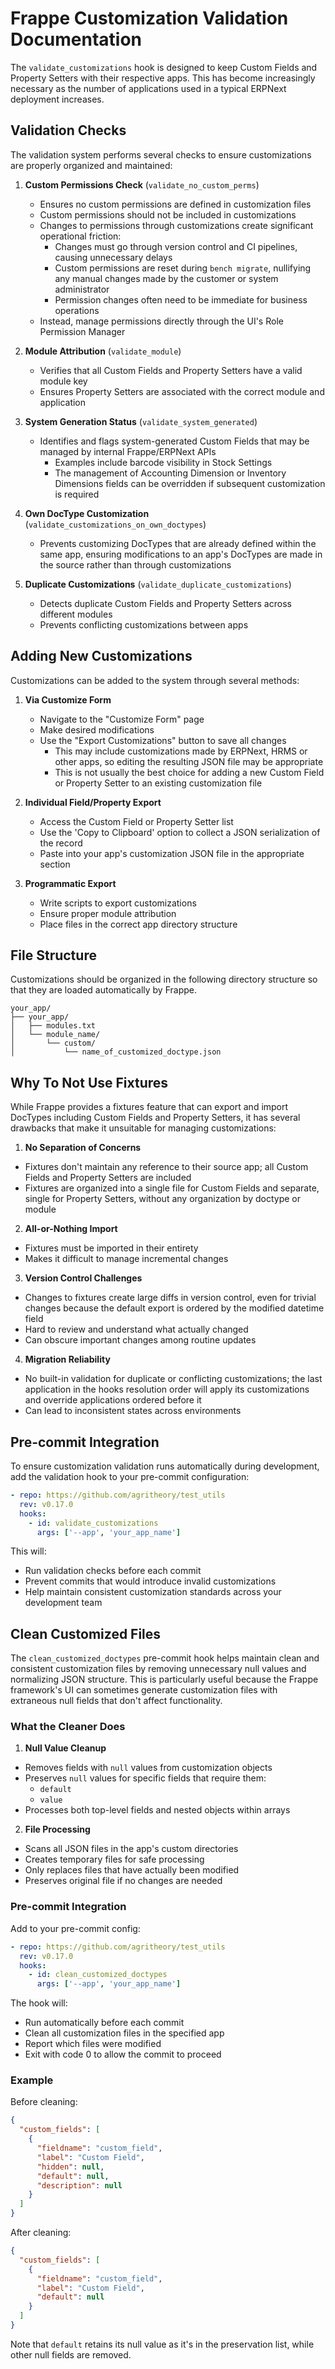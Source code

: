# Frappe Customization Validation Documentation

The `validate_customizations` hook is designed to keep Custom Fields and Property Setters with their respective apps. This has become increasingly necessary as the number of applications used in a typical ERPNext deployment increases.

## Validation Checks

The validation system performs several checks to ensure customizations are properly organized and maintained:

1. **Custom Permissions Check** (`validate_no_custom_perms`)
	- Ensures no custom permissions are defined in customization files
	- Custom permissions should not be included in customizations
	- Changes to permissions through customizations create significant operational friction:
		* Changes must go through version control and CI pipelines, causing unnecessary delays
		* Custom permissions are reset during `bench migrate`, nullifying any manual changes made by the customer or system administrator
		* Permission changes often need to be immediate for business operations
	- Instead, manage permissions directly through the UI's Role Permission Manager

2. **Module Attribution** (`validate_module`)
	- Verifies that all Custom Fields and Property Setters have a valid module key
	- Ensures Property Setters are associated with the correct module and application

3. **System Generation Status** (`validate_system_generated`)
	- Identifies and flags system-generated Custom Fields that may be managed by internal Frappe/ERPNext APIs
		- Examples include barcode visibility in Stock Settings
		- The management of Accounting Dimension or Inventory Dimensions fields can be overridden if subsequent customization is required 

4. **Own DocType Customization** (`validate_customizations_on_own_doctypes`)
	- Prevents customizing DocTypes that are already defined within the same app, ensuring modifications to an app's DocTypes are made in the source rather than through customizations

5. **Duplicate Customizations** (`validate_duplicate_customizations`)
	- Detects duplicate Custom Fields  and Property Setters across different modules
	- Prevents conflicting customizations between apps

## Adding New Customizations

Customizations can be added to the system through several methods:

1. **Via Customize Form**
	- Navigate to the "Customize Form" page
	- Make desired modifications
	- Use the "Export Customizations" button to save all changes
		- This may include customizations made by ERPNext, HRMS or other apps, so editing the resulting JSON file may be appropriate
		- This is not usually the best choice for adding a new Custom Field or Property Setter to an existing customization file

2. **Individual Field/Property Export**
	- Access the Custom Field or Property Setter list
	- Use the 'Copy to Clipboard' option to collect a JSON serialization of the record
	- Paste into your app's customization JSON file in the appropriate section

3. **Programmatic Export**
	- Write scripts to export customizations
	- Ensure proper module attribution
	- Place files in the correct app directory structure

## File Structure

Customizations should be organized in the following directory structure so that they are loaded automatically by Frappe.
```
your_app/
├── your_app/
│   ├── modules.txt
│   └── module_name/
│       └── custom/
│           └── name_of_customized_doctype.json
```

## Why To Not Use Fixtures

While Frappe provides a fixtures feature that can export and import DocTypes including Custom Fields and Property Setters, it has several drawbacks that make it unsuitable for managing customizations:

1. **No Separation of Concerns**
  - Fixtures don't maintain any reference to their source app; all Custom Fields and Property Setters are included
  - Fixtures are organized into a single file for Custom Fields and separate, single for Property Setters, without any organization by doctype or module

2. **All-or-Nothing Import**
  - Fixtures must be imported in their entirety
  - Makes it difficult to manage incremental changes

3. **Version Control Challenges**
  - Changes to fixtures create large diffs in version control, even for trivial changes because the default export is ordered by the modified datetime field
  - Hard to review and understand what actually changed
  - Can obscure important changes among routine updates

4. **Migration Reliability**
  - No built-in validation for duplicate or conflicting customizations; the last application in the hooks resolution order will apply its customizations and override applications ordered before it
  - Can lead to inconsistent states across environments

## Pre-commit Integration

To ensure customization validation runs automatically during development, add the validation hook to your pre-commit configuration:

```yaml
- repo: https://github.com/agritheory/test_utils
  rev: v0.17.0
  hooks:
    - id: validate_customizations
      args: ['--app', 'your_app_name']
```

This will:
  - Run validation checks before each commit
  - Prevent commits that would introduce invalid customizations
  - Help maintain consistent customization standards across your development team

## Clean Customized Files

The `clean_customized_doctypes` pre-commit hook helps maintain clean and consistent customization files by removing unnecessary null values and normalizing JSON structure. This is particularly useful because the Frappe framework's UI can sometimes generate customization files with extraneous null fields that don't affect functionality.

### What the Cleaner Does

1. **Null Value Cleanup**
  - Removes fields with `null` values from customization objects
  - Preserves `null` values for specific fields that require them:
    * `default`
    * `value`
  - Processes both top-level fields and nested objects within arrays

2. **File Processing**
  - Scans all JSON files in the app's custom directories
  - Creates temporary files for safe processing
  - Only replaces files that have actually been modified
  - Preserves original file if no changes are needed


### Pre-commit Integration

Add to your pre-commit config:
```yaml
- repo: https://github.com/agritheory/test_utils
  rev: v0.17.0
  hooks:
    - id: clean_customized_doctypes
      args: ['--app', 'your_app_name']
```

The hook will:
  - Run automatically before each commit
  - Clean all customization files in the specified app
  - Report which files were modified
  - Exit with code 0 to allow the commit to proceed

### Example

Before cleaning:
```json
{
  "custom_fields": [
    {
      "fieldname": "custom_field",
      "label": "Custom Field",
      "hidden": null,
      "default": null,
      "description": null
    }
  ]
}
```

After cleaning:
```json
{
  "custom_fields": [
    {
      "fieldname": "custom_field",
      "label": "Custom Field",
      "default": null
    }
  ]
}
```

Note that `default` retains its null value as it's in the preservation list, while other null fields are removed.
